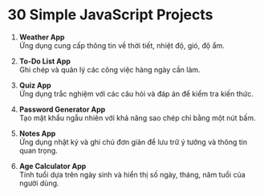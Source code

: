 # 30 Simple JavaScript Projects

1. **Weather App**  
   Ứng dụng cung cấp thông tin về thời tiết, nhiệt độ, gió, độ ẩm.

2. **To-Do List App**  
   Ghi chép và quản lý các công việc hàng ngày cần làm.

3. **Quiz App**  
   Ứng dụng trắc nghiệm với các câu hỏi và đáp án để kiểm tra kiến thức.

4. **Password Generator App**  
   Tạo mật khẩu ngẫu nhiên với khả năng sao chép chỉ bằng một nút bấm.

5. **Notes App**  
   Ứng dụng nhật ký và ghi chú đơn giản để lưu trữ ý tưởng và thông tin quan trọng.

6. **Age Calculator App**  
   Tính tuổi dựa trên ngày sinh và hiển thị số ngày, tháng, năm tuổi của người dùng.
